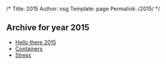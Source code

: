 /*
 Title: 2015
 Author: nsg
 Template: page
  Permalink: /2015/
*/
## Archive for year 2015

 * [Hello there 2015](/2015/01/02/hello-there-2015/)
 * [Containers](/2015/01/07/containers/)
 * [Stress](/2015/01/07/stress/)
